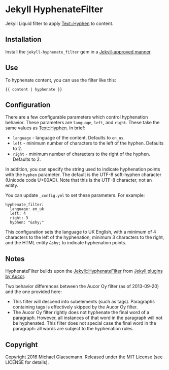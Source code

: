 # Jekyll HyphenateFilter

Jekyll Liquid filter to apply [Text::Hyphen][] to content.

[text::hyphen]: https://github.com/halostatue/text-hyphen

## Installation

Install the `jekyll-hyphenate_filter` gem in a [Jekyll-approved
manner](https://jekyllrb.com/docs/plugins/#installing-a-plugin).

## Use

To hyphenate content, you can use the filter like this:

    {{ content | hyphenate }}

## Configuration

There are a few configurable parameters which control hyphenation behavior.
These parameters are `language`, `left`, and `right`. These take the same
values as [Text::Hyphen][]. In brief:

 * `language` - language of the content. Defaults to `en_us`.
 * `left` - minimum number of characters to the left of the hyphen.
   Defaults to 2.
 * `right` - minimum number of characters to the right of the hyphen.
   Defaults to 2.

In addition, you can specify the string used to indicate hyphenation points
with the `hyphen` parameter. The default is the UTF-8 soft-hyphen character
(Unicode code U+00AD). Note that this is the UTF-8 character, not an entity.

You can update `_config.yml` to set these parameters. For example:

    hyphenate_filter:
      language: en_uk
      left: 4
      right: 3
      hyphen: "&shy;"

This configuration sets the language to UK English, with a minimum of 4
characters to the left of the hyphenation, minimum 3 characters to the right,
and the HTML entity `&shy;` to indicate hyphenation points.

## Notes

HyphenateFilter builds upon the [Jekyll::HyphenateFilter][] from
[Jekyll plugins by Aucor][aucor-jekyll-plugins].

Two behavior differences between the Aucor Oy filter (as of 2013-09-20) and the
one provided here:

 * This filter will descend into subelements (such as tags). Paragraphs
   containing tags is effectively skipped by the Aucor Oy filter.
 * The Aucor Oy filter rightly does not hyphenate the final word of a paragraph.
   However, all instances of that word in the paragraph will not be hyphenated.
   This filter does not special case the final word in the paragraph: all words
   are subject to the hyphenation rules.

[Jekyll::HyphenateFilter]: https://github.com/aucor/jekyll-plugins/blob/1bbc2aeacc24c816a0f1cad74c71f3ccd4eb307b/hyphenate.rb
[aucor-jekyll-plugins]: https://github.com/aucor/jekyll-plugins

## Copyright

Copyright 2016 Michael Glaesemann. Released under the MIT License (see LICENSE
for details).
